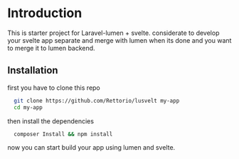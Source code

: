 # Introduction

This is starter project for Laravel-lumen + svelte.
considerate to develop your svelte app separate and merge with lumen when its done and you want to merge it to lumen backend.

## Installation

first you have to clone this repo

```bash
  git clone https://github.com/Rettorio/lusvelt my-app
  cd my-app
```

then install the dependencies

```bash
  composer Install && npm install
```

now you can start build your app using lumen and svelte.
